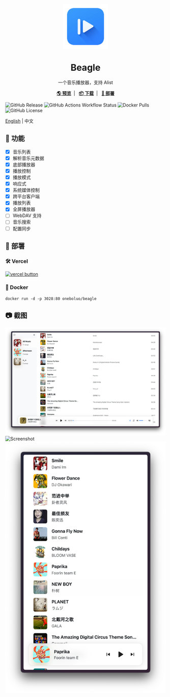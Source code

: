 <div align="center">
    <img height="140" width="140" src="./public/logo.png">
    <h1>Beagle</h1>
    <p>一个音乐播放器，支持 Alist</p>
    <a href="https://beagle-ashy-psi.vercel.app" target="blank"><strong>🌎 预览</strong></a>&nbsp;&nbsp;|&nbsp;&nbsp;
    <a href="https://github.com/JavanShen/beagle/releases" target="blank"><strong>📦 下载</strong></a>&nbsp;&nbsp;|&nbsp;&nbsp;
    <a href="#-%E9%83%A8%E7%BD%B2" target="blank"><strong>🚀 部署</strong></a>
    <p></p>
</div>

![GitHub Release](https://img.shields.io/github/v/release/JavanShen/beagle) ![GitHub Actions Workflow Status](https://img.shields.io/github/actions/workflow/status/JavanShen/beagle/release.yml)
 ![Docker Pulls](https://img.shields.io/docker/pulls/oneboluo/beagle)
 ![GitHub License](https://img.shields.io/github/license/JavanShen/beagle)

[English](./README.md) | 中文

## 🌟 功能
- [x] 音乐列表
- [x] 解析音乐元数据
- [x] 底部播放器
- [x] 播放控制
- [x] 播放模式
- [x] 响应式
- [x] 系统媒体控制
- [x] 跨平台客户端
- [x] 播放列表
- [x] 全屏播放器
- [ ] WebDAV 支持
- [ ] 音乐搜索
- [ ] 配置同步

## 🚀 部署
### 🛠️ Vercel
[![vercel button](https://vercel.com/button)](https://vercel.com/new/clone?repository-url=https%3A%2F%2Fgithub.com%2FJavanShen%2Fbeagle&project-name=beagle&repository-name=beagle)

### 🐳 Docker
```shell
docker run -d -p 3028:80 oneboluo/beagle
```

## 📷 截图
![Screenshot](./images/screenshot-lg.png)
![Screenshot](./images/screenshot-lg-full-player.png)
![Screenshot](./images/screenshot-sm.png)
